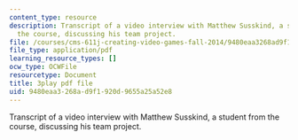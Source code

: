 ```yaml
---
content_type: resource
description: Transcript of a video interview with Matthew Susskind, a student from
  the course, discussing his team project.
file: /courses/cms-611j-creating-video-games-fall-2014/9480eaa3268ad9f1920d9655a25a52e8_uX-D5Q_5v4A.pdf
file_type: application/pdf
learning_resource_types: []
ocw_type: OCWFile
resourcetype: Document
title: 3play pdf file
uid: 9480eaa3-268a-d9f1-920d-9655a25a52e8
---
```

Transcript of a video interview with Matthew Susskind, a student from the course, discussing his team project.

